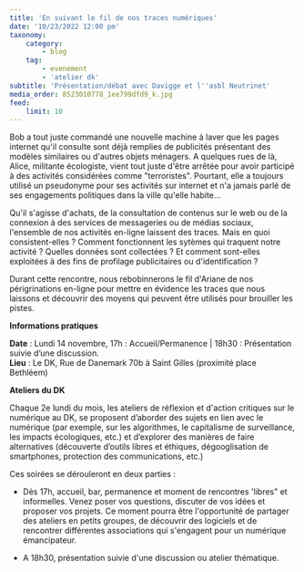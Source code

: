 ```yaml
---
title: 'En suivant le fil de nos traces numériques'
date: '10/23/2022 12:00 pm'
taxonomy:
    category:
        - blog
    tag:
        - evenement
        - 'atelier dk'
subtitle: 'Présentation/débat avec Davigge et l''asbl Neutrinet'
media_order: 8523010778_1ee799dfd9_k.jpg
feed:
    limit: 10
---
```


Bob a tout juste commandé une nouvelle machine à laver que les pages internet qu'il consulte sont déjà remplies de publicités présentant des modèles similaires ou d'autres objets ménagers. A quelques rues de là, Alice, militante écologiste, vient tout juste d'être arrêtée pour avoir participé à des activités considérées comme "terroristes". Pourtant, elle a toujours utilisé un pseudonyme pour ses activités sur internet et n'a jamais parlé de ses engagements politiques dans la ville qu'elle habite...

Qu'il s'agisse d'achats, de la consultation de contenus sur le web ou de la connexion à des services de messageries ou de médias sociaux, l'ensemble de nos activités en-ligne laissent des traces. Mais en quoi consistent-elles ? Comment fonctionnent les sytèmes qui traquent notre activité ? Quelles données sont collectées ? Et comment sont-elles exploitées à des fins de profilage publicitaires ou d'identification ?

Durant cette rencontre, nous rebobinnerons le fil d'Ariane de nos périgrinations en-ligne pour mettre en évidence les traces que nous laissons et découvrir des moyens qui peuvent être utilisés pour brouiller les pistes.

**Informations pratiques**

**Date** : Lundi 14 novembre, 17h : Accueil/Permanence | 18h30 : Présentation suivie d’une discussion.  
**Lieu** : Le DK, Rue de Danemark 70b à Saint Gilles (proximité place Bethléem)

**Ateliers du DK**

Chaque 2e lundi du mois, les ateliers de réflexion et d'action critiques sur le numérique au DK, se proposent d’aborder des sujets en lien avec le numérique (par exemple, sur les algorithmes, le capitalisme de surveillance, les impacts écologiques, etc.) et d’explorer des manières de faire alternatives (découverte d’outils libres et éthiques, dégooglisation de smartphones, protection des communications, etc.)

Ces soirées se dérouleront en deux parties : 
    
- Dès 17h, accueil, bar, permanence et moment de rencontres 'libres" et informelles. Venez poser vos questions, discuter de vos idées et proposer vos projets. Ce moment pourra être l'opportunité de partager des ateliers en petits groupes, de découvrir des logiciels et de rencontrer différentes associations qui s'engagent pour un numérique émancipateur.
    
- A 18h30, présentation suivie d'une discussion ou atelier thématique.